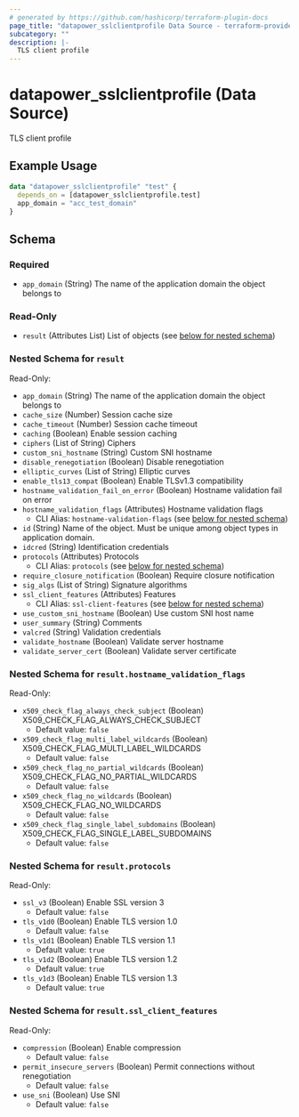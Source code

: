 ```yaml
---
# generated by https://github.com/hashicorp/terraform-plugin-docs
page_title: "datapower_sslclientprofile Data Source - terraform-provider-datapower"
subcategory: ""
description: |-
  TLS client profile
---
```


# datapower_sslclientprofile (Data Source)

TLS client profile

## Example Usage

```terraform
data "datapower_sslclientprofile" "test" {
  depends_on = [datapower_sslclientprofile.test]
  app_domain = "acc_test_domain"
}
```

<!-- schema generated by tfplugindocs -->
## Schema

### Required

- `app_domain` (String) The name of the application domain the object belongs to

### Read-Only

- `result` (Attributes List) List of objects (see [below for nested schema](#nestedatt--result))

<a id="nestedatt--result"></a>
### Nested Schema for `result`

Read-Only:

- `app_domain` (String) The name of the application domain the object belongs to
- `cache_size` (Number) Session cache size
- `cache_timeout` (Number) Session cache timeout
- `caching` (Boolean) Enable session caching
- `ciphers` (List of String) Ciphers
- `custom_sni_hostname` (String) Custom SNI hostname
- `disable_renegotiation` (Boolean) Disable renegotiation
- `elliptic_curves` (List of String) Elliptic curves
- `enable_tls13_compat` (Boolean) Enable TLSv1.3 compatibility
- `hostname_validation_fail_on_error` (Boolean) Hostname validation fail on error
- `hostname_validation_flags` (Attributes) Hostname validation flags
  - CLI Alias: `hostname-validation-flags` (see [below for nested schema](#nestedatt--result--hostname_validation_flags))
- `id` (String) Name of the object. Must be unique among object types in application domain.
- `idcred` (String) Identification credentials
- `protocols` (Attributes) Protocols
  - CLI Alias: `protocols` (see [below for nested schema](#nestedatt--result--protocols))
- `require_closure_notification` (Boolean) Require closure notification
- `sig_algs` (List of String) Signature algorithms
- `ssl_client_features` (Attributes) Features
  - CLI Alias: `ssl-client-features` (see [below for nested schema](#nestedatt--result--ssl_client_features))
- `use_custom_sni_hostname` (Boolean) Use custom SNI host name
- `user_summary` (String) Comments
- `valcred` (String) Validation credentials
- `validate_hostname` (Boolean) Validate server hostname
- `validate_server_cert` (Boolean) Validate server certificate

<a id="nestedatt--result--hostname_validation_flags"></a>
### Nested Schema for `result.hostname_validation_flags`

Read-Only:

- `x509_check_flag_always_check_subject` (Boolean) X509_CHECK_FLAG_ALWAYS_CHECK_SUBJECT
  - Default value: `false`
- `x509_check_flag_multi_label_wildcards` (Boolean) X509_CHECK_FLAG_MULTI_LABEL_WILDCARDS
  - Default value: `false`
- `x509_check_flag_no_partial_wildcards` (Boolean) X509_CHECK_FLAG_NO_PARTIAL_WILDCARDS
  - Default value: `false`
- `x509_check_flag_no_wildcards` (Boolean) X509_CHECK_FLAG_NO_WILDCARDS
  - Default value: `false`
- `x509_check_flag_single_label_subdomains` (Boolean) X509_CHECK_FLAG_SINGLE_LABEL_SUBDOMAINS
  - Default value: `false`


<a id="nestedatt--result--protocols"></a>
### Nested Schema for `result.protocols`

Read-Only:

- `ssl_v3` (Boolean) Enable SSL version 3
  - Default value: `false`
- `tls_v1d0` (Boolean) Enable TLS version 1.0
  - Default value: `false`
- `tls_v1d1` (Boolean) Enable TLS version 1.1
  - Default value: `true`
- `tls_v1d2` (Boolean) Enable TLS version 1.2
  - Default value: `true`
- `tls_v1d3` (Boolean) Enable TLS version 1.3
  - Default value: `true`


<a id="nestedatt--result--ssl_client_features"></a>
### Nested Schema for `result.ssl_client_features`

Read-Only:

- `compression` (Boolean) Enable compression
  - Default value: `false`
- `permit_insecure_servers` (Boolean) Permit connections without renegotiation
  - Default value: `false`
- `use_sni` (Boolean) Use SNI
  - Default value: `false`
